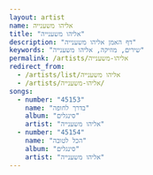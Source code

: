 ```yaml
---
layout: artist
name: אליהו משענייה
title: "אליהו משענייה"
description: "דף האמן אליהו משענייה"
keywords: "שירים, מוזיקה, אליהו משענייה"
permalink: /artists/אליהו-משענייה
redirect_from:
  - /artists/list/אליהו משענייה
  - /artists/אליהו-משענייה/
songs:
  - number: "45153"
    name: "בדרך לחופה"
    album: "סינגלים"
    artist: "אליהו משענייה"
  - number: "45154"
    name: "הכל לטובה"
    album: "סינגלים"
    artist: "אליהו משענייה"
---
```

